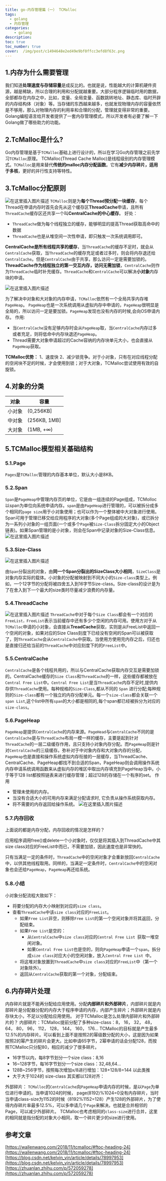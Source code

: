 ```yaml
---
title: go-内存管理篇（一） TCMalloc
tags:
  - golang 
  - 内存管理
categories:
	- golang
description: 
toc: true
toc_number: true
cover:  /img/post/c1494648e2ed49e9bf0ffcc3efd8f63c.png
---
```


## 1.内存为什么需要管理
我们知道**处理速度与存储容量**是成反比的。也就是说，性能越大的计算机硬件资源，越是稀缺，所以合理的利用和分配就越重要。大部分程序逻辑临时用的数据，全部都存在内存之中，比如，变量、全局变量、函数跳转地址、静态库、临时开辟的内存结构体（对象）等。当存储的东西越来越多，也就发现物理内存的容量依然是不够用，那么对物理内存的利用率和合理的分配，管理就变得非常的重要。
Golang编程语言给开发者提供了一套内存管理模式，所以开发者有必要了解一下Golang做了哪些助力的功能。

## 2.TcMalloc是什么?
Go内存管理是基于`TCMalloc`基础上进行设计的，所以在学习Go内存管理之前先学习`TCMalloc`原理。
TCMalloc(Thread Cache Malloc)是线程级别的内存管理模式。`TCMalloc`是用来替代**传统的malloc内存分配函数**。它有**减少内存碎片，适用于多核**，更好的并行性支持等特性。


## 3.TcMalloc分配原则

![在这里插入图片描述](https://img-blog.csdnimg.cn/4e8d3679c618474794736c44117b8f4d.png)
`TCMalloc`则是为**每个Thread预分配一块缓存**，每个Thread在申请内存时首先会先从这个缓存区**ThreadCache**申请，且所有`ThreadCache`缓存区还共享一个叫**CentralCache的中心缓存**。
好处：
- `ThreadCache`做为每个线程独立的缓存，能够明显的提高Thread获取高命中的数据
- `ThreadCache`也是从堆空间一次性申请，即只触发一次系统调用即可。

**CentralCache是所有线程共享的缓存**，当`ThreadCache`的缓存不足时，就会从`CentralCache`获取，当`ThreadCache`的缓存充足或者过多时，则会将内存退还给`CentralCache`。但是`CentralCache`由于共享，那么访问一定是需要加锁的。**ThreadCache作为线程独立的第一交互内存，访问无需加锁**，`CentralCache`则作为`ThreadCache`临时补充缓存。`ThreadCache`和`CentralCache`可以解决**小对象**内存块的申请。


![在这里插入图片描述](https://img-blog.csdnimg.cn/3ea8159cc4a64f3a8a35fbdf6c9c07c6.png)


为了解决中对象和大对象的内存申请，`TCMalloc`依然有一个全局共享内存堆`PageHeap`。
`PageHeap`也是一次系统调用从虚拟内存中申请的，`PageHeap`很明显是全局的，所以访问一定是要加锁。`PageHeap`发现也没有内存的时候,会向OS申请内存。
作用:
- 当`CentralCache`没有足够内存时会从`PageHeap`取，当`CentralCache`内存过多或者充足，则将低命中内存块退还`PageHeap`。
- Thread需要大对象申请超过的Cache容纳的内存块单元大小，也会直接从`PageHeap`获取。

**TCMalloc优势：**
1、速度快
2、减少锁竞争。对于小对象，只有在对应线程分配的空闲块不足的时候，才会使用到锁；对于大对象，TCMalloc尝试使用有效的自旋锁。

## 4.对象的分类
|对象	|  容量|
|--|--|
| 小对象 |(0,256KB]  |
| 中对象 |(256KB, 1MB] |
| 大对象|	(1MB, +∞) |
	
## 5.TCMalloc模型相关基础结构
### 5.1.Page
`Pages`是`TCMalloc`管理的内存基本单位，默认大小是8KB。

### 5.2.Span
`Span`是`PageHeap`中管理内存页的单位，它是由一组连续的Page组成，TCMolloc以span为单位向系统申请内存。`span`是由`PageHeap`进行管理的，可以被拆分成多个相同的`page size`用于小对象使用；也可以作为一个整体被中大对象进行使用。Span可用于管理已移交给应用程序的大对象(多个Page组成的大对象)，或已拆分为一系列小对象的一组页面(一个或多个`Page`被`Size-Class`拆分固定大小的Object链表)。如果Span管理的是小对象，则会在Span中记录对象的Size-Class信息。
![在这里插入图片描述](https://img-blog.csdnimg.cn/150bc268b1b54578ade459836a20e021.png)
### 5.3.Size-Class
![在这里插入图片描述](https://img-blog.csdnimg.cn/19ee9897709b4232b120a045a93270d8.png)

由`Span`分裂出的对象，由**同一个Span分裂出的SizeClass大小相同**，`SizeClass`是对象内存实际的载体。小对象的分配被映射到不同大小的`Size-class`类型上。例如，一个12字节的分配将被四舍五入到16字节Size-class。Size-class的设计是为了在舍入到下一个最大的size类时尽量减少浪费的内存量。

### 5.4.ThreadCache
![在这里插入图片描述](https://img-blog.csdnimg.cn/02d5e6f4ca0b4564bbf16cee0a419238.png)
`ThreadCache`中对于每个`Size Class`都会有一个对应的`FreeList，FreeList`表示当前缓存中还有多少个空闲的内存可用。使用方对于从`TCMalloc`申请的小对象，会直接从**TreadCache**获取，实则是从FreeList中返回一个空闲的对象，如果对应的Size Class刻度下已经没有空闲的Span可以被获取了，则`ThreadCache`会从`CentralCache`中获取。当使用方使用完内存之后，归还也是直接归还给当前的`ThreadCache`中对应刻度下的的`FreeList`中。

### 5.5.CentralCache
`CentralCache`是各个线程共用的，所以与CentralCache获取内存交互是需要加锁的。CentralCache缓存的`Size Class`和`ThreadCache`的一样，这些缓存都被放在`Central Free List`中。`Central Free List`是当`ThreadCache`内存不足时,提供内存供`ThreadCache`使用。每种规格的`Size-Class`,都从不同的 `Span` 进行分配;每种规则的`Size-class`都有一个独立的内存分配单元。每一个`size-class`都会关联一个`span List`,这个list中所有`span`的大小都是相同的,每个span都已经被拆分为对应的`size-class`。
### 5.6.PageHeap
`PageHeap`是提供`CentralCache`的内存来源。`PageHead`与`CentralCache`不同的是`CentralCache`是与`ThreadCache`布局一模一样的缓存，主要是起到针对`ThreadCache`的一层二级缓存作用，且只支持小对象内存分配。而`PageHeap`则是针对`CentralCache`的三级缓存。弥补对于中对象内存和大对象内存的分配，`PageHeap`也是直接和操作系统虚拟内存衔接的一层缓存，当ThreadCache、CentralCache、PageHeap都找不到合适的Span，PageHeap则会调用操作系统内存申请系统调用函数来从虚拟内存的堆区中取出内存填充到PageHeap当中。小于等于128 list都按照链表来进行缓存管理；超过128的存储在一个有序的set。
作用
- 管理未使用的内存。
- 当没有合适大小的可用内存来满足分配请求时, 它负责从操作系统获取内存。
- 将不需要的内存返回给操作系统。
![在这里插入图片描述](https://img-blog.csdnimg.cn/8a3f63e126824661a95134647a0faac2.png)
### 5.7.内存回收
上面说的都是内存分配，内存回收的情况是怎样的？

应用程序调用free()或delete一个小对象时，仅仅是将其插入到ThreadCache中其size class对应的FreeList中而已，不需要加锁，因此速度也是非常快的。

只有当满足一定的条件时，`ThreadCache`中的空闲对象才会重新放回`CentralCache`中，以供其他线程取用。同样的，当满足一定条件时，`CentralCache`中的空闲对象也会还给`PageHeap`，`PageHeap`再还给系统。

### 5.8.小结
小对象分配流程大致如下：

- 将要分配的内存大小映射到对应的`size class`。
- 查看`ThreadCache`中该`size class`对应的`FreeList`。
  -  如果`Free List`非空，则移除`Free List`的第一个空闲对象并将其返回，分配结束。
  - 如果`Free List`是空的：
    -  从`CentralCache`中`size class`对应的`Central Free List `获取一堆空闲对象。
    - 如果`Central Free List`也是空的，则向`PageHeap`申请一个`span`。拆分成`size class`对应大小的空闲对象，放入`Central Free List `中。
  - 将这堆对象放置到`ThreadCache`中`size class`对应的`FreeList`中（第一个对象除外）。
  - 返回从`CentralCache`获取的第一个对象，分配结束。
## 6.内存碎片处理
内存碎片就是不能再分配给应用使用。分配**内部碎片和外部碎片**，内部碎片就是内部碎片是分配器分配的内存大于程序申请的内存，内部产生碎片；外部碎片就是内存块太小，不足以分配给应用使用。
对于TCMalloc是怎么处理内部碎片和外部碎片的？
内部碎片：TCMalloc提前分配了多种size-class：8， 16， 32， 48， 64， 80， 96， 112， 128， 144， 160， 176…
TCMalloc的目标就是产生最多12.5%的内存碎片。可以看到上面不是按照2的幂级数分配的大小，这是因为如果按照2的幂产生的碎片会更大。比如申请65字节，2幂申请的话会分配128，而按照TCMalloc只分配80，相应的减少了很多碎片。
-  16字节以内，每8字节划分一个size class：8,16
- 16~128字节，每16字节划分一个size class：32,48,64…
- 128B~256字节，按照每次增加x/8进行增加：128+128/8=144 以此类推
- 大于大于1024的 size-class 其实都以128对齐：

外部碎片：
`TCMalloc`的`CentralCache`向`PageHeap`申请内存的时候，是以`Page`为单位进行申请的。当申请1024的时候，
page(8192)%1024=0没有内存碎片，当时当申请class-size为1152的时候（8192%1152=128）产生128的外部碎片，为了使得内存碎片率最多12.5%，可以多申请几个`Page`来解决。也就是合并相邻的Page，可以减少外部碎片。
TCMalloc也考虑相同的`class-size`进行合并，这里的相同就是指分配的对象大小相同，取一个碎片更少的size进行使用。



## 参考文章
[https://wallenwang.com/2018/11/tcmalloc/#ftoc-heading-24](https://wallenwang.com/2018/11/tcmalloc/#ftoc-heading-24)
[https://blog.csdn.net/kelvin_yin/article/details/78997953](https://blog.csdn.net/kelvin_yin/article/details/78997953)
[https://zhuanlan.zhihu.com/p/572059278](https://zhuanlan.zhihu.com/p/572059278)